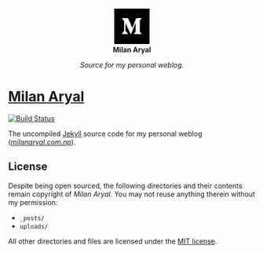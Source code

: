 <p align="center">
  <a href="https://milanaryal.com.np/">
    <img width="72px" height="72px" alt="Milan Aryal" src="assets/img/avatar.png" />
  </a>
  <br>
  <b>Milan Aryal</b>
</p>
<p align="center">
  <i>Source for my personal weblog.</i>
</p>

# [Milan Aryal](https://milanaryal.com.np/)

[![Build Status](https://github.com/MilanAryal/milanaryal.github.io/actions/workflows/workflow.yml/badge.svg?branch=main)](https://github.com/MilanAryal/milanaryal.github.io/actions/workflows/workflow.yml)

The uncompiled [Jekyll](https://jekyllrb.com/) source code for my personal weblog (_[milanaryal.com.np](https://milanaryal.com.np/)_).

## License

Despite being open sourced, the following directories and their contents remain copyright of _Milan Aryal_. You may not reuse anything therein without my permission:

- `_posts/`
- `uploads/`

All other directories and files are licensed under the [MIT license](LICENSE).
